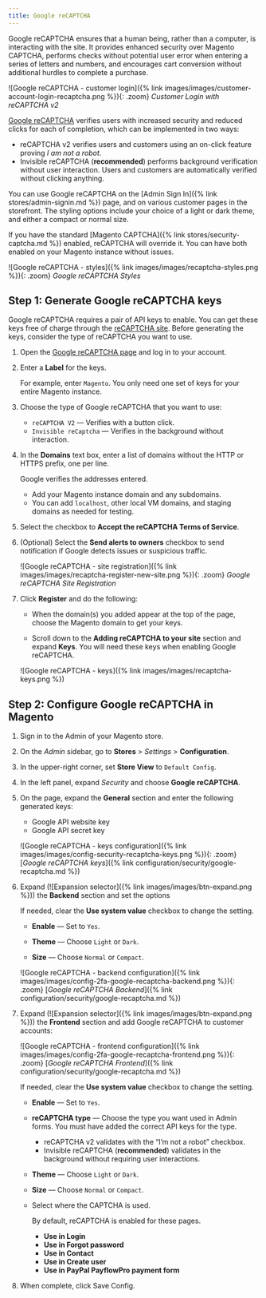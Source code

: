 ```yaml
---
title: Google reCAPTCHA
---
```


Google reCAPTCHA ensures that a human being, rather than a computer, is interacting with the site. It provides enhanced security over Magento CAPTCHA, performs checks without potential user error when entering a series of letters and numbers, and encourages cart conversion without additional hurdles to complete a purchase.

![Google reCAPTCHA - customer login]({% link images/images/customer-account-login-recaptcha.png %}){: .zoom}
_Customer Login with reCAPTCHA v2_

[Google reCAPTCHA][1] verifies users with increased security and reduced clicks for each of completion, which can be implemented in two ways:

- reCAPTCHA v2 verifies users and customers using an on-click feature proving _I am not a robot_.
- Invisible reCAPTCHA (**recommended**) performs background verification without user interaction. Users and customers are automatically verified without clicking anything.

You can use Google reCAPTCHA on the [Admin Sign In]({% link stores/admin-signin.md %}) page, and on various customer pages in the storefront. The styling options include your choice of a light or dark theme, and either a compact or normal size.

If you have the standard [Magento CAPTCHA]({% link stores/security-captcha.md %}) enabled, reCAPTCHA will override it. You can have both enabled on your Magento instance without issues.

![Google reCAPTCHA - styles]({% link images/images/recaptcha-styles.png %}){: .zoom}
_Google reCAPTCHA Styles_

## Step 1: Generate Google reCAPTCHA keys

Google reCAPTCHA requires a pair of API keys to enable. You can get these keys free of charge through the [reCAPTCHA site][2]. Before generating the keys, consider the type of reCAPTCHA you want to use.

1. Open the [Google reCAPTCHA page][2] and log in to your account.

1. Enter a **Label** for the keys.

   For example, enter `Magento`. You only need one set of keys for your entire Magento instance.

1. Choose the type of Google reCAPTCHA that you want to use:

    - `reCAPTCHA V2` — Verifies with a button click.
    - `Invisible reCaptcha` — Verifies in the background without interaction.

1. In the **Domains** text box, enter a list of domains without the HTTP or HTTPS prefix, one per line.

   Google verifies the addresses entered.

    - Add your Magento instance domain and any subdomains.
    - You can add `localhost`, other local VM domains, and staging domains as needed for testing.

1. Select the checkbox to **Accept the reCAPTCHA Terms of Service**.

1. (Optional) Select the **Send alerts to owners** checkbox to send notification if Google detects issues or suspicious traffic.

    ![Google reCAPTCHA - site registration]({% link images/images/recaptcha-register-new-site.png %}){: .zoom}
    _Google reCAPTCHA Site Registration_

1. Click **Register** and do the following:

    - When the domain(s) you added appear at the top of the page, choose the Magento domain to get your keys.

    - Scroll down to the **Adding reCAPTCHA to your site** section and expand **Keys**. You will need these keys when enabling Google reCAPTCHA.

    ![Google reCAPTCHA - keys]({% link images/images/recaptcha-keys.png %})

## Step 2: Configure Google reCAPTCHA in Magento

1. Sign in to the Admin of your Magento store.

1. On the _Admin_ sidebar, go to **Stores** > _Settings_ > **Configuration**.

1. In the upper-right corner, set **Store View** to `Default Config`.

1. In the left panel, expand _Security_ and choose **Google reCAPTCHA**.

1. On the page, expand the **General** section and enter the following generated keys:

    - Google API website key
    - Google API secret key

    ![Google reCAPTCHA - keys configuration]({% link images/images/config-security-recaptcha-keys.png %}){: .zoom}
    [_Google reCAPTCHA keys_]({% link configuration/security/google-recaptcha.md %})

1. Expand (![Expansion selector]({% link images/images/btn-expand.png %})) the **Backend** section and set the options

   If needed, clear the **Use system value** checkbox to change the setting.

    - **Enable** — Set to `Yes`.

    - **Theme** — Choose `Light` or `Dark`.

    - **Size** — Choose `Normal` or `Compact`.

    ![Google reCAPTCHA - backend configuration]({% link images/images/config-2fa-google-recaptcha-backend.png %}){: .zoom}
    [_Google reCAPTCHA Backend_]({% link configuration/security/google-recaptcha.md %})

1. Expand (![Expansion selector]({% link images/images/btn-expand.png %})) the **Frontend** section and add Google reCAPTCHA to customer accounts:

    ![Google reCAPTCHA - frontend configuration]({% link images/images/config-2fa-google-recaptcha-frontend.png %}){: .zoom}
    [_Google reCAPTCHA Frontend_]({% link configuration/security/google-recaptcha.md %})

   If needed, clear the **Use system value** checkbox to change the setting.

    - **Enable** — Set to `Yes`.

    - **reCAPTCHA type** — Choose the type you want used in Admin forms. You must have added the correct API keys for the type.

        - reCAPTCHA v2 validates with the “I’m not a robot” checkbox.
        - Invisible reCAPTCHA (**recommended**) validates in the background without requiring user interactions.

    - **Theme** — Choose `Light` or `Dark`.

    - **Size** — Choose `Normal` or `Compact`.

    - Select where the CAPTCHA is used.
  
      By default, reCAPTCHA is enabled for these pages.

      - **Use in Login**
      - **Use in Forgot password**
      - **Use in Contact**
      - **Use in Create user**
      - **Use in PayPal PayflowPro payment form**

1. When complete, click <span class="btn">Save Config</span>.

[1]: https://www.google.com/recaptcha/intro/v3beta.html
[2]: https://www.google.com/recaptcha/admin
